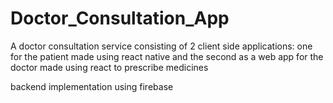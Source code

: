 # Doctor_Consultation_App

A doctor consultation service consisting of 2 client side applications:
one for the patient made using react native and the second as a web app for the doctor  made using react to prescribe medicines

backend implementation using firebase
